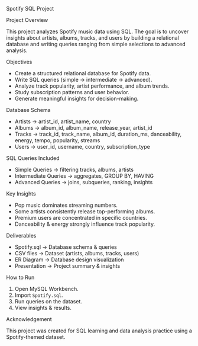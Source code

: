 Spotify SQL Project

 Project Overview

This project analyzes Spotify music data using SQL. The goal is to uncover insights about artists, albums, tracks, and users by building a relational database and writing queries ranging from simple selections to advanced analysis.

 Objectives

* Create a structured relational database for Spotify data.
* Write SQL queries (simple → intermediate → advanced).
* Analyze track popularity, artist performance, and album trends.
* Study subscription patterns and user behavior.
* Generate meaningful insights for decision-making.

 Database Schema

* Artists → artist\_id, artist\_name, country
* Albums → album\_id, album\_name, release\_year, artist\_id
* Tracks → track\_id, track\_name, album\_id, duration\_ms, danceability, energy, tempo, popularity, streams
* Users → user\_id, username, country, subscription\_type


 SQL Queries Included

* Simple Queries → filtering tracks, albums, artists
* Intermediate Queries → aggregates, GROUP BY, HAVING
* Advanced Queries → joins, subqueries, ranking, insights

 Key Insights

* Pop music dominates streaming numbers.
* Some artists consistently release top-performing albums.
* Premium users are concentrated in specific countries.
* Danceability & energy strongly influence track popularity.

 Deliverables

* Spotify.sql → Database schema & queries
* CSV files → Dataset (artists, albums, tracks, users)
* ER Diagram → Database design visualization
* Presentation → Project summary & insights

 How to Run

1. Open MySQL Workbench.
2. Import `Spotify.sql`.
3. Run queries on the dataset.
4. View insights & results.
   
Acknowledgement

This project was created for SQL learning and data analysis practice using a Spotify-themed dataset.


